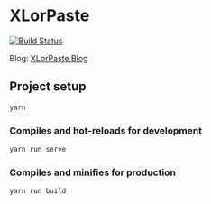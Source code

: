 # XLorPaste

[![Build Status](https://travis-ci.org/yjl9903/XLorPaste.svg?branch=master)](https://travis-ci.org/yjl9903/XLorPaste)

Blog: [XLorPaste Blog](https://xlor.cn/2018/12/xlorpaste/)

## Project setup

```bash
yarn
```

### Compiles and hot-reloads for development

```bash
yarn run serve
```

### Compiles and minifies for production

```bash
yarn run build
```
